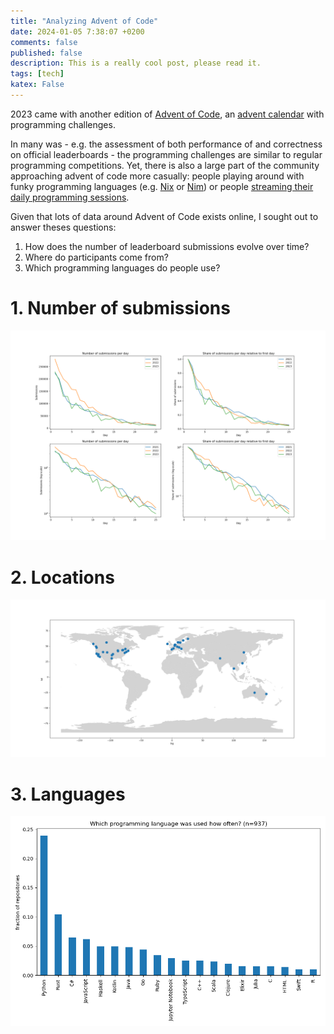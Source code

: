 ```yaml
---
title: "Analyzing Advent of Code"
date: 2024-01-05 7:38:07 +0200
comments: false
published: false
description: This is a really cool post, please read it.
tags: [tech]
katex: False
---
```


2023 came with another edition of [Advent of Code](https://adventofcode.com/), an
[advent calendar](https://en.wikipedia.org/wiki/Advent_calendar) with programming challenges.

In many was - e.g. the assessment of both performance of and correctness on official leaderboards - the programming
challenges are similar to regular programming competitions. Yet, there is also a large part of the community
approaching advent of code more casually: people playing around with funky programming languages (e.g. [Nix](https://github.com/crazazy/aoc2020) or [Nim](https://github.com/eversinc33/Red-Team-Advent-of-Code)) or people [streaming their daily programming sessions](https://www.youtube.com/watch?v=VmIcX2SHojI).

Given that lots of data around Advent of Code exists online, I sought out to answer theses questions:
1. How does the number of leaderboard submissions evolve over time?
2. Where do participants come from?
3. Which programming languages do people use?

# 1. Number of submissions
![](/imgs/aoc-analysis/submissions.png)

# 2. Locations
![](/imgs/aoc-analysis/worldmap.png)

# 3. Languages
![](/imgs/aoc-analysis/languages.png)

